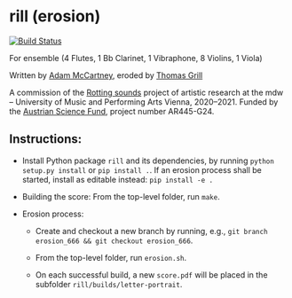 rill (erosion)
==============
[![Build Status](https://travis-ci.org/adammccartney/rill.svg?branch=master)](https://travis-ci.org/adammccartney/rill)

For ensemble (4 Flutes, 1 Bb Clarinet, 1 Vibraphone, 8 Violins, 1 Viola)

Written by [Adam McCartney](https://admccartney.mur.at/), eroded by [Thomas Grill](http://grrrr.org)

A commission of the [Rotting sounds](http://rottingsounds.org) project of artistic research at the mdw – University of Music and Performing Arts Vienna, 2020–2021. 
Funded by the [Austrian Science Fund](http://www.fwf.ac.at), project number AR445-G24.


Instructions:
-------------

+ Install Python package `rill` and its dependencies, by running `python setup.py install` or `pip install .`. If an erosion process shall be started, install as editable instead: `pip install -e .`

+ Building the score: From the top-level folder, run `make`.

+ Erosion process: 
	- Create and checkout a new branch by running, e.g., `git branch erosion_666 && git checkout erosion_666`.
	
	- From the top-level folder, run `erosion.sh`.
	
	- On each successful build, a new `score.pdf` will be placed in the subfolder `rill/builds/letter-portrait`.
